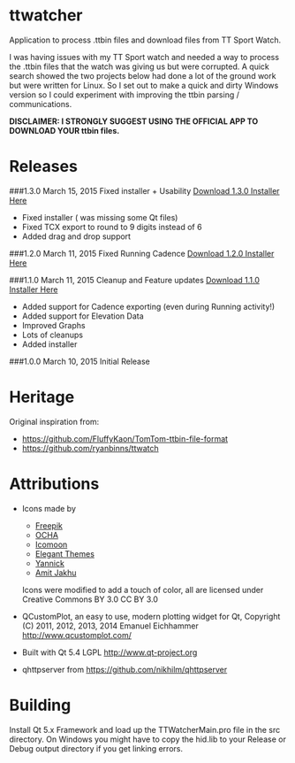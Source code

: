 # ttwatcher

Application to process .ttbin files and download files from TT Sport Watch. 

I was having issues with my TT Sport watch and needed a way to process the .ttbin 
files that the watch was giving us but were corrupted. A quick search showed the 
two projects below had done a lot of the ground work but were written 
for Linux. So I set out to make a quick and dirty Windows version so I could 
experiment with improving the ttbin parsing / communications.

**DISCLAIMER: I STRONGLY SUGGEST USING THE OFFICIAL APP TO DOWNLOAD YOUR ttbin 
files.**

# Releases

###1.3.0 March 15, 2015 Fixed installer + Usability
[Download 1.3.0 Installer Here](https://github.com/altera2015/ttwatcher/releases/download/v1.3.0/TTWatcherSetup_x86_1.3.0.0.exe)
* Fixed installer ( was missing some Qt files)
* Fixed TCX export to round to 9 digits instead of 6
* Added drag and drop support

###1.2.0 March 11, 2015 Fixed Running Cadence
[Download 1.2.0 Installer Here](https://github.com/altera2015/ttwatcher/releases/download/v1.2.0/TTWatcherSetup_x86_1.2.0.0.exe)

###1.1.0 March 11, 2015 Cleanup and Feature updates
[Download 1.1.0 Installer Here](https://github.com/altera2015/ttwatcher/releases/download/v1.1.0/TTWatcherSetup_x86_1.1.0.0.exe)

* Added support for Cadence exporting (even during Running activity!)
* Added support for Elevation Data
* Improved Graphs
* Lots of cleanups
* Added installer

###1.0.0 March 10, 2015 Initial Release

# Heritage

Original inspiration from:

* https://github.com/FluffyKaon/TomTom-ttbin-file-format
* https://github.com/ryanbinns/ttwatch

# Attributions

* Icons made by 
	* [Freepik](http://www.flaticon.com/authors/freepik)
	* [OCHA](http://www.flaticon.com/authors/ocha)
	* [Icomoon](http://www.flaticon.com/authors/icomoon)
	* [Elegant Themes](http://www.flaticon.com/authors/elegant-themes)
	* [Yannick](http://www.flaticon.com/authors/yannick)
	* [Amit Jakhu](http://www.flaticon.com/authors/amit-jakhu)
	
  Icons were modified to add a touch of color, all are licensed under Creative Commons BY 3.0 CC BY 3.0
  
  
* QCustomPlot, an easy to use, modern plotting widget for Qt, Copyright (C) 2011, 2012, 2013, 2014 Emanuel Eichhammer http://www.qcustomplot.com/
* Built with Qt 5.4 LGPL http://www.qt-project.org
* qhttpserver from https://github.com/nikhilm/qhttpserver

# Building

Install Qt 5.x Framework and load up the TTWatcherMain.pro file in the src directory. On Windows you might have to copy the hid.lib to your Release or Debug output directory if you get linking errors.
